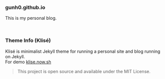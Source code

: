 ### gunh0.github.io

This is my personal blog.

<br/>

### Theme Info (Klisé)

Klisé is minimalist Jekyll theme for running a personal site and blog running on Jekyll.<br>
For demo <a href="https://klise.now.sh" target="_blank" rel="noopener">klise.now.sh</a>

> This project is open source and available under the MIT License.
